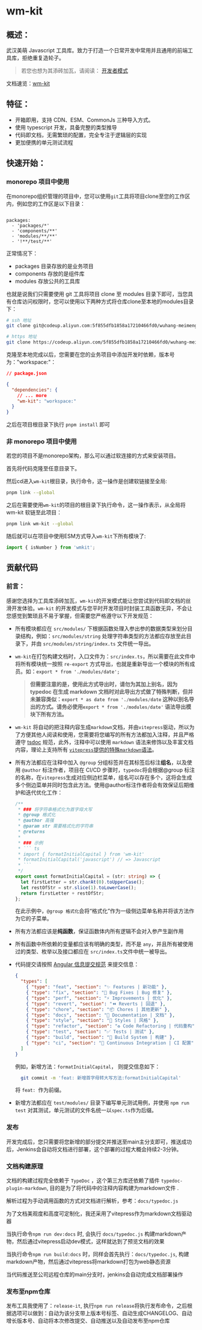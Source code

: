 # wm-kit

## 概述：

武汉美萌 Javascript 工具库。致力于打造一个日常开发中常用并且通用的前端工具库，拒绝重复造轮子。

> 若您也想为其添砖加瓦，请阅读： [开发者模式](#开发者模式)

文档速览：[wm-kit](http://frontdoc.develop.meimob.com/)

## 特征：

- 开箱即用，支持 CDN、ESM、CommonJs 三种导入方式。
- 使用 typescript 开发，具备完整的类型推导
- 代码即文档，无需繁琐的配置，完全专注于逻辑层的实现
- 更加便携的单元测试流程

## 快速开始：

### monorepo 项目中使用

在monorepo组织管理的项目中，您可以使用`git`工具将项目clone至您的工作区内，例如您的工作区是以下目录：

```

packages:
  - 'packages/*'
  - 'components/**'
  - 'modules/**/**'
  - '!**/test/**'
```

正常情况下：

- packages 目录存放的是业务项目
- components 存放的是组件库
- modules 存放公共的工具库

也就是说我们只需要使用 git 工具将项目 clone 至 modules 目录下即可，当您具有仓库访问权限时，您可以使用以下两种方式将仓库clone至本地的modules目录下：

```sh
# ssh 地址
git clone git@codeup.aliyun.com:5f855dfb1858a17210466fd0/wuhang-meimeng-development/wm-kit.git
```

```sh
# https 地址
git clone https://codeup.aliyun.com/5f855dfb1858a17210466fd0/wuhang-meimeng-development/wm-kit.git

```

克隆至本地完成以后，您需要在您的业务项目中添加开发时依赖，版本号为："workspace:"：

```json
// package.json

{
  "dependencies": {
    // ... more
    "wm-kit": "workspace:"
  }
}
```

之后在项目根目录下执行 `pnpm install` 即可

### 非 monorepo 项目中使用

若您的项目不是monorepo架构，那么可以通过软连接的方式来安装项目。

首先将代码克隆至任意目录下。

然后cd进入`wm-kit`根目录，执行命令，这一操作是创建软链接至全局:

```sh
pnpm link --global
```

之后在需要使用`wm-kit`的项目的根目录下执行命令，这一操作表示，从全局将 wm-kit 软链至此项目：

```sh
pnpm link wm-kit --global
```

随后就可以在项目中使用ESM方式导入`wm-kit`下所有模块了:

```ts
import { isNumber } from 'wmkit';
```

## 贡献代码

### 前言：

感谢您选择为工具库添砖加瓦，`wm-kit`的开发模式能让您尝试到代码即文档的丝滑开发体验。`wm-kit` 的开发模式与您平时开发项目时封装工具函数无异，不会让您感觉到繁琐且不易于掌握，但需要您严格遵守以下开发规范：

- 所有模块都应在 `src/modules/` 下根据函数处理入参出参的数据类型来划分目录结构，例如：`src/modules/string` 处理字符串类型的方法都应存放至此目录下，并由 `src/modules/string/index.ts` 文件统一导出。
- `wm-kit`在打包构建文档时，入口文件为：`src/index.ts`，所以需要在此文件中将所有模块统一按照 `re-export` 方式导出，也就是重新导出一个模块的所有成员。如：`export * from './modules/date';`

  > **但需要注意的是，使用此方式导出时，请勿为其加上别名，因为 typedoc 在生成 markdown 文档时对此导出方式做了特殊判断，但并未兼容类似：`export * as date from './modules/date` 这种以别名导出的方式。请务必使用`export * from './modules/date'` 语法导出模块下所有方法。**

- `wm-kit` 将自动的把注释内容生成`markdown`文档，并由`vitepress`驱动，所以为了方便其他人阅读和使用，您需要将您编写的所有方法都加入注释，并且严格遵守 [tsdoc](https://tsdoc.org/) 规范，此外，注释中可以使用 `markdown` 语法来修饰以及丰富文档内容，理论上支持所有 [`vitepress`提供的特殊`markdown`语法](https://vitepress.dev/guide/markdown)。

- 所有方法都应在注释中加入 `@group` 分组标签并在其标签后标注**组名**，以及使用 `@author` 标注作者，项目在 CI/CD 步骤时，`typedoc`将会根据@group 标注的名称，在`vitepress`生成对应侧边栏菜单，组名可以存在多个，这将会生成多个侧边菜单并同时包含此方法。使用@author标注作者将会有效保证后期维护和迭代优化工作：

  ````ts
  /**
   * ### 将字符串格式化为首字母大写
   * @group 格式化
   * @author 高强
   * @param str 需要格式化的字符串
   * @returns
   *
   * ### 示例
   * ``` ts
   * import { formatInitialCapital } from 'wm-kit'
   * formatInitialCapital('javascript') // => Javascript
   * ```
   */
  export const formatInitialCapital = (str: string) => {
    let firstLetter = str.charAt(0).toUpperCase();
    let restOfStr = str.slice(1).toLowerCase();
    return firstLetter + restOfStr;
  };
  ````

  在此示例中，`@group 格式化`会将“格式化”作为一级侧边菜单名称并将该方法作为它的子菜单。

- 所有方法都应该是**纯函数**，保证函数体内所有逻辑不会对入参产生副作用

- 所有函数中所依赖的变量都应该有明确的类型，而不是 `any`，并且所有被使用过的类型、枚举以及接口都应在 `src/index.ts`文件中统一被导出。

- 代码提交请按照 [Angular 信息提交规范](https://zj-git-guide.readthedocs.io/zh_CN/latest/message/Angular%E6%8F%90%E4%BA%A4%E4%BF%A1%E6%81%AF%E8%A7%84%E8%8C%83/) 来提交信息：

  ```json
  {
    "types": [
      { "type": "feat", "section": "✨ Features | 新功能" },
      { "type": "fix", "section": "🐛 Bug Fixes | Bug 修复" },
      { "type": "perf", "section": "⚡ Improvements | 优化" },
      { "type": "revert", "section": "⏪ Reverts | 回退" },
      { "type": "chore", "section": "📦 Chores | 其他更新" },
      { "type": "docs", "section": "📝 Documentation | 文档" },
      { "type": "style", "section": "💄 Styles | 风格" },
      { "type": "refactor", "section": "♻ Code Refactoring | 代码重构" },
      { "type": "test", "section": "✅ Tests | 测试" },
      { "type": "build", "section": "👷‍ Build System | 构建" },
      { "type": "ci", "section": "🔧 Continuous Integration | CI 配置" }
    ]
  }
  ```

  例如，新增方法：`formatInitialCapital`， 则提交信息如下：

  ```sh
    git commit -m 'feat: 新增首字母转大写方法:formatInitialCapital'
  ```

  将 `feat: `作为前缀。

- 新增方法都应在 `test/modules/` 目录下编写单元测试用例，并使用 `npm run test` 对其测试，单元测试的文件名统一以`spec.ts`作为后缀。

### 发布

开发完成后，您只需要将您新增的部分提交并推送至main主分支即可，推送成功后，Jenkins会自动将文档进行部署，这个部署的过程大概会持续2-3分钟。

### 文档构建原理

文档的构建过程完全依赖于 `TypeDoc` ，这个第三方库还依赖了插件 `typedoc-plugin-markdown`, 目的是为了将代码中的注释内容构建为markdown文件 .

解析过程为手动调用函数的方式对文档进行解析，参考：`docs/typedoc.js`

为了文档美观度和高度可定制化，我还采用了vitepress作为markdown文档驱动器

当执行命令`npm run dev:docs` 时, 会执行 `docs/typedoc.js` 构建markdown产物，然后通过vitepress启动dev模式，这样就达到了预览文档的效果

当执行命令`npm run build:docs` 时，同样会首先执行：`docs/typedoc.js`, 构建markdown产物，然后通过vitepress将markdown打包为web静态资源

当代码推送至公司远程仓库的main分支时，jenkins会自动完成文档部署操作

### 发布至npm仓库

发布工具我使用了：`release-it`, 执行`npm run release`将执行发布命令，之后根据选项可以做到：自动为该分支带上版本号标签、自动生成CHANGELOG、自动增长版本号、自动将本次修改提交、自动推送以及自动发布至npm仓库
